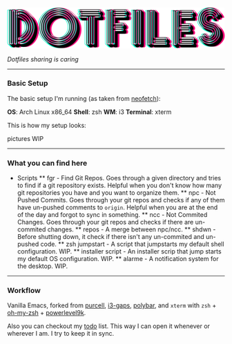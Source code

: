 ![dotfiles](readme/dotfiles.png)

*Dotfiles sharing is caring*

---

### Basic Setup

The basic setup I'm running (as taken from [neofetch](https://github.com/dylanaraps/neofetch)):

**OS**: Arch Linux x86_64
**Shell**: zsh
**WM**: i3
**Terminal**: xterm

This is how my setup looks:

pictures WIP

---

### What you can find here

* Scripts
** fgr - Find Git Repos. Goes through a given directory and tries to find if a git repository exists. Helpful when you don't know how many git repositories you have and you want to organize them.
** npc - Not Pushed Commits. Goes through your git repos and checks if any of them have un-pushed comments to `origin`. Helpful when you are at the end of the day and forgot to sync in something.
** ncc - Not Commited Changes. Goes through your git repos and checks if there are un-commited changes.
** repos - A merge between npc/ncc.
** shdwn - Before shutting down, it check if there isn't any un-commited and un-pushed code.
** zsh jumpstart - A script that jumpstarts my default shell configuration. WIP.
** installer script - An installer scrip that jump starts my default OS configuration. WIP.
** alarme - A notification system for the desktop. WIP.

---

### Workflow

Vanilla Emacs, forked from [purcell](https://github.com/purcell/emacs.d), [i3-gaps](https://github.com/Airblader/i3), [polybar](https://github.com/jaagr/polybar), and `xterm` with `zsh` + [oh-my-zsh](https://github.com/robbyrussell/oh-my-zsh) + [powerlevel9k](https://github.com/bhilburn/powerlevel9k).

Also you can checkout my [todo](http://htmlpreview.github.io/?https://github.com/Anarcroth/dotfiles/blob/master/todo.html) list. This way I can open it whenever or wherever I am. I try to keep it in sync.
